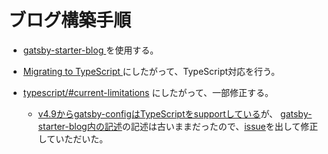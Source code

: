 # ブログ構築手順

- [gatsby-starter-blog
](https://www.gatsbyjs.com/starters/gatsbyjs/gatsby-starter-blog) を使用する。

- [Migrating to TypeScript
](https://www.gatsbyjs.com/docs/how-to/custom-configuration/typescript/#migrating-to-typescript) にしたがって、TypeScript対応を行う。

- [typescript/#current-limitations](https://www.gatsbyjs.com/docs/how-to/custom-configuration/typescript/#parcel-typescript-features) にしたがって、一部修正する。
  - [v4.9からgatsby-configはTypeScriptをsupportしている](https://www.gatsbyjs.com/docs/reference/release-notes/v4.9/#support-for-typescript-in-gatsby-config-and-gatsby-node)が、
  [gatsby-starter-blog内の記述](https://github.com/gatsbyjs/gatsby-starter-blog/blob/aa1a3ce37b656f6264ca4c267f0e9207b7660af4/src/pages/using-typescript.tsx#L23-L24)の記述は古いままだったので、[issue](https://github.com/gatsbyjs/gatsby/issues/37550)を出して修正していただいた。